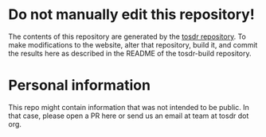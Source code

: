 # Do not manually edit this repository!

The contents of this repository are generated by the [tosdr repository](https://github.com/tosdr/tosdr.org). To make modifications to the website, alter that repository, build it, and commit the results here as described in the README of the tosdr-build repository.

# Personal information

This repo might contain information that was not intended to be public. In that case, please open a PR here or send us an email at team at tosdr dot org.
